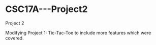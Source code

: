 CSC17A---Project2
=================

Project 2

Modifying Project 1: Tic-Tac-Toe to include more features which were covered.

